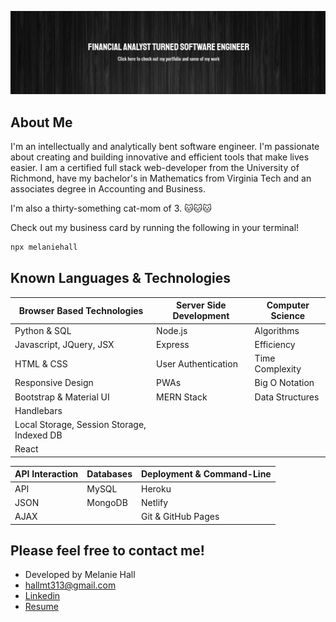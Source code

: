 [![Melanie's GitHub Banner](public/assets/github-banner.PNG)](https://melaniehall-portfolio.netlify.app/)

## About Me

I'm an intellectually and analytically bent software engineer. I'm passionate about creating and building innovative and efficient tools that make lives easier. I am a certified full stack web-developer from the University of Richmond, have my bachelor's in Mathematics from Virginia Tech and an associates degree in Accounting and Business.

I'm also a thirty-something cat-mom of 3.
🐱🐱🐱

Check out my business card by running the following in your terminal!
```bash
npx melaniehall
```

## Known Languages & Technologies

| Browser Based Technologies                 | Server Side Development | Computer Science |
| ------------------------------------------ | ----------------------- | ---------------- |
| Python & SQL                               | Node.js                 | Algorithms       |
| Javascript, JQuery, JSX                    | Express                 | Efficiency       |
| HTML & CSS                                 | User Authentication     | Time Complexity  |
| Responsive Design                          | PWAs                    | Big O Notation   |
| Bootstrap & Material UI                    | MERN Stack              | Data Structures  |
| Handlebars                                 |                         |                  |
| Local Storage, Session Storage, Indexed DB |                         |                  |
| React                                      |                         |                  |

| API Interaction | Databases | Deployment & Command-Line |
| --------------- | --------- | ------------------------- |
| API             | MySQL     | Heroku                    |
| JSON            | MongoDB   | Netlify                   |
| AJAX            |           | Git & GitHub Pages        |

## Please feel free to contact me!

- Developed by Melanie Hall
- hallmt313@gmail.com
- [Linkedin](https://www.linkedin.com/in/hallmelanie)
- [Resume](assets/MelanieHallCrewsResume.pdf)
